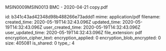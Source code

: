 MSIN0009MSIN0013 BMC - 2020-04-21 copy.pdf

id: b341c43ad42348d98b488266e73addd1
mime: application/pdf
filename: 
created_time: 2020-05-19T14:32:43.096Z
updated_time: 2020-05-19T14:32:43.096Z
user_created_time: 2020-05-19T14:32:43.096Z
user_updated_time: 2020-05-19T14:32:43.096Z
file_extension: pdf
encryption_cipher_text: 
encryption_applied: 0
encryption_blob_encrypted: 0
size: 405081
is_shared: 0
type_: 4